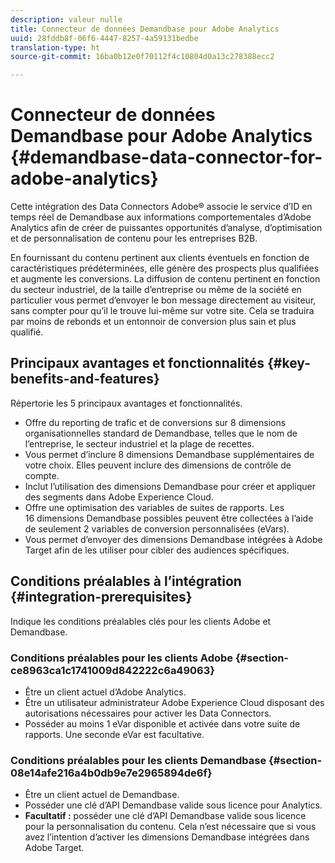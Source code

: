 ```yaml
---
description: valeur nulle
title: Connecteur de données Demandbase pour Adobe Analytics
uuid: 28fddb8f-06f6-4447-8257-4a59131bedbe
translation-type: ht
source-git-commit: 16ba0b12e0f70112f4c10804d0a13c278388ecc2

---
```



# Connecteur de données Demandbase pour Adobe Analytics {#demandbase-data-connector-for-adobe-analytics}

Cette intégration des Data Connectors Adobe® associe le service d’ID en temps réel de Demandbase aux informations comportementales d’Adobe Analytics afin de créer de puissantes opportunités d’analyse, d’optimisation et de personnalisation de contenu pour les entreprises B2B.

En fournissant du contenu pertinent aux clients éventuels en fonction de caractéristiques prédéterminées, elle génère des prospects plus qualifiées et augmente les conversions. La diffusion de contenu pertinent en fonction du secteur industriel, de la taille d’entreprise ou même de la société en particulier vous permet d’envoyer le bon message directement au visiteur, sans compter pour qu’il le trouve lui-même sur votre site. Cela se traduira par moins de rebonds et un entonnoir de conversion plus sain et plus qualifié.

## Principaux avantages et fonctionnalités {#key-benefits-and-features}

Répertorie les 5 principaux avantages et fonctionnalités.

* Offre du reporting de trafic et de conversions sur 8 dimensions organisationnelles standard de Demandbase, telles que le nom de l’entreprise, le secteur industriel et la plage de recettes.
* Vous permet d’inclure 8 dimensions Demandbase supplémentaires de votre choix. Elles peuvent inclure des dimensions de contrôle de compte.
* Inclut l’utilisation des dimensions Demandbase pour créer et appliquer des segments dans Adobe Experience Cloud.
* Offre une optimisation des variables de suites de rapports. Les 16 dimensions Demandbase possibles peuvent être collectées à l’aide de seulement 2 variables de conversion personnalisées (eVars).
* Vous permet d’envoyer des dimensions Demandbase intégrées à Adobe Target afin de les utiliser pour cibler des audiences spécifiques.

## Conditions préalables à l’intégration {#integration-prerequisites}

Indique les conditions préalables clés pour les clients Adobe et Demandbase.

### Conditions préalables pour les clients Adobe {#section-ce8963ca1c1741009d842222c6a49063}

* Être un client actuel d’Adobe Analytics.
* Être un utilisateur administrateur Adobe Experience Cloud disposant des autorisations nécessaires pour activer les Data Connectors.
* Posséder au moins 1 eVar disponible et activée dans votre suite de rapports. Une seconde eVar est facultative.

### Conditions préalables pour les clients Demandbase {#section-08e14afe216a4b0db9e7e2965894de6f}

* Être un client actuel de Demandbase.
* Posséder une clé d’API Demandbase valide sous licence pour Analytics.
* **Facultatif :** posséder une clé d’API Demandbase valide sous licence pour la personnalisation du contenu. Cela n’est nécessaire que si vous avez l’intention d’activer les dimensions Demandbase intégrées dans Adobe Target.
